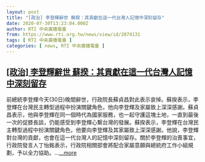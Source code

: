 ```yaml
---
layout: post
title: "[政治] 李登輝辭世 蘇揆：其貢獻在這一代台灣人記憶中深刻留存"
date: 2020-07-30T13:23:04.000Z
author: RTI 中央廣播電臺
from: https://www.rti.org.tw/news/view/id/2074131
tags: [ RTI 中央廣播電臺 ]
categories: [ news, RTI 中央廣播電臺 ]
---
```

<!--1596115384000-->
[[政治] 李登輝辭世 蘇揆：其貢獻在這一代台灣人記憶中深刻留存](https://www.rti.org.tw/news/view/id/2074131)
------

<div>
前總統李登輝今天(30日)晚間辭世，行政院長蘇貞昌對此表示哀悼。蘇揆表示，李登輝在台灣民主轉型過程中扮演關鍵角色，他向李登輝及家屬致上深深感謝。蘇貞昌表示，他與李登輝在同一個時代為國家服務，也一起守護這塊土地，一直到最後一次的促膝長談，仍能感受到李登輝心繫台灣的發展。蘇揆表示，李登輝在台灣民主轉型過程中扮演關鍵角色，他要向李登輝及其家屬致上深深感謝。他說，李登輝對台灣的貢獻，也會在這一代台灣人的記憶中深刻留存。關於李登輝的治喪事宜，行政院發言人丁怡銘表示，行政院相關部會將配合家屬意願與總統府工作小組規劃，予以全力協助。...<a target="_blank" href="https://www.rti.org.tw/news/view/id/2074131">...more</a>
</div>
